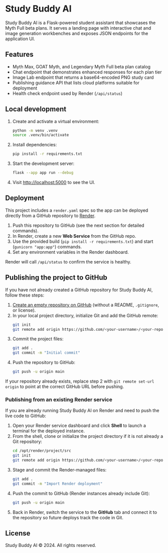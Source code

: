 # Study Buddy AI

Study Buddy AI is a Flask-powered student assistant that showcases the Myth Full beta plans. It serves a landing page with interactive chat and image generation workbenches and exposes JSON endpoints for the application UI.

## Features
- Myth Max, GOAT Myth, and Legendary Myth Full beta plan catalog
- Chat endpoint that demonstrates enhanced responses for each plan tier
- Image Lab endpoint that returns a base64-encoded PNG study card
- Publishing guidance API that lists cloud platforms suitable for deployment
- Health check endpoint used by Render (`/api/status`)

## Local development
1. Create and activate a virtual environment:
   ```bash
   python -m venv .venv
   source .venv/bin/activate
   ```
2. Install dependencies:
   ```bash
   pip install -r requirements.txt
   ```
3. Start the development server:
   ```bash
   flask --app app run --debug
   ```
4. Visit [http://localhost:5000](http://localhost:5000) to see the UI.

## Deployment
This project includes a `render.yaml` spec so the app can be deployed directly from a GitHub repository to [Render](https://render.com/).

1. Push this repository to GitHub (see the next section for detailed commands).
2. In Render, create a new **Web Service** from the GitHub repo.
3. Use the provided build (`pip install -r requirements.txt`) and start (`gunicorn "app:app"`) commands.
4. Set any environment variables in the Render dashboard.

Render will call `/api/status` to confirm the service is healthy.

## Publishing the project to GitHub

If you have not already created a GitHub repository for Study Buddy AI, follow these steps:

1. [Create an empty repository on GitHub](https://github.com/new) (without a README, `.gitignore`, or license).
2. In your local project directory, initialize Git and add the GitHub remote:
   ```bash
   git init
   git remote add origin https://github.com/<your-username>/<your-repo>.git
   ```
3. Commit the project files:
   ```bash
   git add .
   git commit -m "Initial commit"
   ```
4. Push the repository to GitHub:
   ```bash
   git push -u origin main
   ```

If your repository already exists, replace step 2 with `git remote set-url origin` to point at the correct GitHub URL before pushing.

### Publishing from an existing Render service

If you are already running Study Buddy AI on Render and need to push the live code to GitHub:

1. Open your Render service dashboard and click **Shell** to launch a terminal for the deployed instance.
2. From the shell, clone or initialize the project directory if it is not already a Git repository:
   ```bash
   cd /opt/render/project/src
   git init
   git remote add origin https://github.com/<your-username>/<your-repo>.git
   ```
3. Stage and commit the Render-managed files:
   ```bash
   git add .
   git commit -m "Import Render deployment"
   ```
4. Push the commit to GitHub (Render instances already include Git):
   ```bash
   git push -u origin main
   ```
5. Back in Render, switch the service to the **GitHub** tab and connect it to the repository so future deploys track the code in Git.

## License
Study Buddy AI © 2024. All rights reserved.
